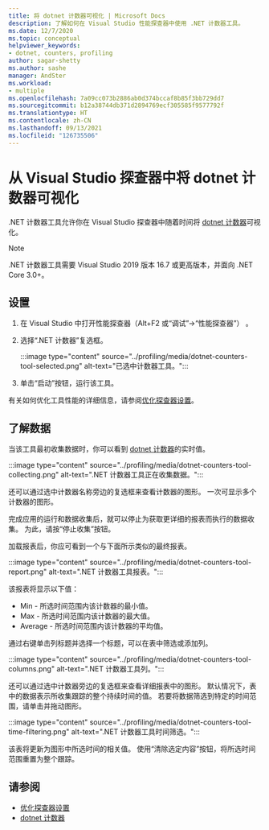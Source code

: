 ```yaml
---
title: 将 dotnet 计数器可视化 | Microsoft Docs
description: 了解如何在 Visual Studio 性能探查器中使用 .NET 计数器工具。
ms.date: 12/7/2020
ms.topic: conceptual
helpviewer_keywords:
- dotnet, counters, profiling
author: sagar-shetty
ms.author: sashe
manager: AndSter
ms.workload:
- multiple
ms.openlocfilehash: 7a09cc073b2886ab0d374bccaf8b85f3bb729dd7
ms.sourcegitcommit: b12a38744db371d2894769ecf305585f9577792f
ms.translationtype: HT
ms.contentlocale: zh-CN
ms.lasthandoff: 09/13/2021
ms.locfileid: "126735506"
---
```

# <a name="visualize-dotnet-counters-from-the-visual-studio-profiler"></a>从 Visual Studio 探查器中将 dotnet 计数器可视化


.NET 计数器工具允许你在 Visual Studio 探查器中随着时间将 [dotnet 计数器](/dotnet/core/diagnostics/dotnet-counters)可视化。


> [!NOTE]
> .NET 计数器工具需要 Visual Studio 2019 版本 16.7 或更高版本，并面向 .NET Core 3.0+。

## <a name="setup"></a>设置

1. 在 Visual Studio 中打开性能探查器（Alt+F2 或“调试”->“性能探查器”） 。

2. 选择“.NET 计数器”复选框。

   :::image type="content" source="../profiling/media/dotnet-counters-tool-selected.png" alt-text="已选中计数器工具。":::

3. 单击“启动”按钮，运行该工具。

有关如何优化工具性能的详细信息，请参阅[优化探查器设置](../profiling/optimize-profiler-settings.md)。


## <a name="understand-your-data"></a>了解数据

当该工具最初收集数据时，你可以看到 [dotnet 计数器](/dotnet/core/diagnostics/dotnet-counters)的实时值。

:::image type="content" source="../profiling/media/dotnet-counters-tool-collecting.png" alt-text=".NET 计数器工具正在收集数据。":::

还可以通过选中计数器名称旁边的复选框来查看计数器的图形。 一次可显示多个计数器的图形。


完成应用的运行和数据收集后，就可以停止为获取更详细的报表而执行的数据收集。 为此，请按“停止收集”按钮。


加载报表后，你应可看到一个与下面所示类似的最终报表。

:::image type="content" source="../profiling/media/dotnet-counters-tool-report.png" alt-text=".NET 计数器工具报表。":::

该报表将显示以下值：

- Min - 所选时间范围内该计数器的最小值。
- Max - 所选时间范围内该计数器的最大值。
- Average - 所选时间范围内该计数器的平均值。

通过右键单击列标题并选择一个标题，可以在表中筛选或添加列。

:::image type="content" source="../profiling/media/dotnet-counters-tool-columns.png" alt-text=".NET 计数器工具列。":::

还可以通过选中计数器旁边的复选框来查看详细报表中的图形。 默认情况下，表中的数据表示所收集跟踪的整个持续时间的值。 若要将数据筛选到特定的时间范围，请单击并拖动图形。

:::image type="content" source="../profiling/media/dotnet-counters-tool-time-filtering.png" alt-text=".NET 计数器工具时间筛选。":::

该表将更新为图形中所选时间的相关值。 使用“清除选定内容”按钮，将所选时间范围重置为整个跟踪。


## <a name="see-also"></a>请参阅

- [优化探查器设置](../profiling/optimize-profiler-settings.md)
- [dotnet 计数器](/dotnet/core/diagnostics/dotnet-counters)
